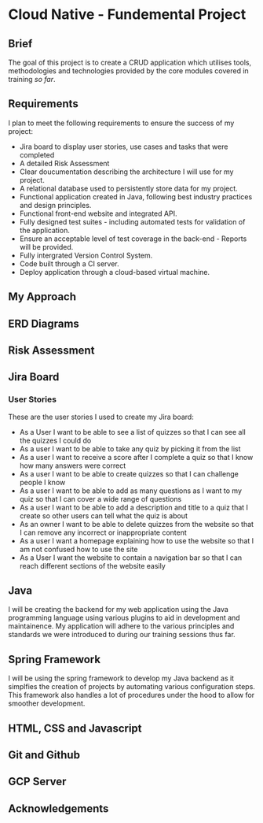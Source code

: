 # Cloud Native - Fundemental Project

## Brief

The goal of this project is to create a CRUD application which utilises tools, methodologies and technologies provided by the core modules covered in training _so far_.

## Requirements 

I plan to meet the following requirements to ensure the success of my project:

* Jira board to display user stories, use cases and tasks that were completed
* A detailed Risk Assessment
* Clear doucumentation describing the architecture I will use for my project.
* A relational database used to persistently store data for my project.
* Functional application created in Java, following best industry practices and design principles.
* Functional front-end website and integrated API.
* Fully designed test suites - including automated tests for validation of the application.
* Ensure an acceptable level of test coverage in the back-end - Reports will be provided.
* Fully intergrated Version Control System.
* Code built through a CI server.
* Deploy application through a cloud-based virtual machine.


## My Approach


## ERD Diagrams


## Risk Assessment


## Jira Board

### User Stories

These are the user stories I used to create my Jira board:
* As a User I want to be able to see a list of quizzes so that I can see all the quizzes I could do
* As a user I want to be able to take any quiz by picking it from the list
* As a user I want to receive a score after I complete a quiz so that I know how many answers were correct
* As a user I want to be able to create quizzes so that I can challenge people I know
* As a user I want to be able to add as many questions as I want to my quiz so that I can cover a wide range of questions
* As a user I want to be able to add a description and title to a quiz that I create so other users can tell what the quiz is about
* As an owner I want to be able to delete quizzes from the website so that I can remove any incorrect or inappropriate content
* As a user I want a homepage explaining how to use the website so that I am not confused how to use the site
* As a User I want the website to contain a navigation bar so that I can reach different sections of the website easily


## Java
I will be creating the backend for my web application using the Java programming language using various plugins to aid in development and maintainence. My application will adhere to the various principles and standards we were introduced to during our training sessions thus far.


## Spring Framework
I will be using the spring framework to develop my Java backend as it simplfies the creation of projects by automating various configuration steps. This framework also handles a lot of procedures under the hood to allow for smoother development.

## HTML, CSS and Javascript

## Git and Github


## GCP Server


## Acknowledgements 